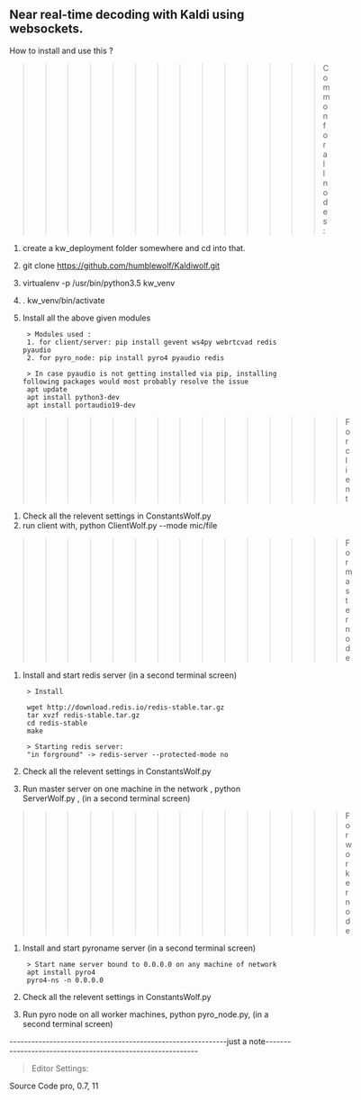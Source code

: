 Near real-time decoding with Kaldi using websockets.
------------------------------------------------------------

How to install and use this ?

>>>>>>>>>>>>>> Common for all nodes :

1. create a kw_deployment folder somewhere and cd into that.
2. git clone https://github.com/humblewolf/Kaldiwolf.git
3. virtualenv -p /usr/bin/python3.5 kw_venv
4. . kw_venv/bin/activate
5. Install all the above given modules

        > Modules used :
        1. for client/server: pip install gevent ws4py webrtcvad redis pyaudio
        2. for pyro_node: pip install pyro4 pyaudio redis

        > In case pyaudio is not getting installed via pip, installing following packages would most probably resolve the issue
        apt update
        apt install python3-dev
        apt install portaudio19-dev

>>>>>>>>>>>>>>> For client

1. Check all the relevent settings in ConstantsWolf.py
2. run client with, python ClientWolf.py --mode mic/file

>>>>>>>>>>>>>>> For master node

1. Install and start redis server (in a second terminal screen)

        > Install

        wget http://download.redis.io/redis-stable.tar.gz
        tar xvzf redis-stable.tar.gz
        cd redis-stable
        make

        > Starting redis server:
        "in forground" -> redis-server --protected-mode no

2. Check all the relevent settings in ConstantsWolf.py
3. Run master server on one machine in the network , python ServerWolf.py , (in a second terminal screen)

>>>>>>>>>>>>>>> For worker node

1. Install and start pyroname server (in a second terminal screen)

        > Start name server bound to 0.0.0.0 on any machine of network
        apt install pyro4
        pyro4-ns -n 0.0.0.0

2. Check all the relevent settings in ConstantsWolf.py
3. Run pyro node on all worker machines, python pyro_node.py, (in a second terminal screen)

------------------------------------------------------------just a note-----------------------------------------------------------
> Editor Settings:

Source Code pro, 0.7, 11